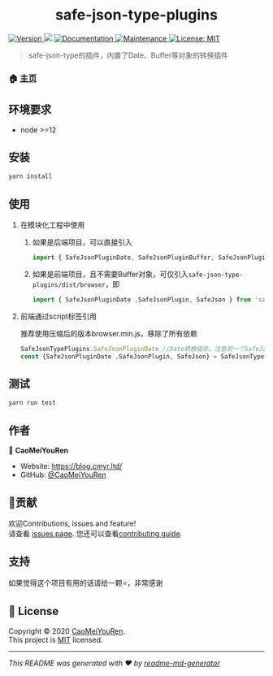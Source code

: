 <h1 align="center">safe-json-type-plugins </h1>
<p>
  <a href="https://www.npmjs.com/package/safe-json-type-plugins" target="_blank">
    <img alt="Version" src="https://img.shields.io/npm/v/safe-json-type-plugins.svg">
  </a>
  <img src="https://img.shields.io/badge/node-%3E%3D12-blue.svg" />
  <a href="https://github.com/CaoMeiYouRen/safe-json-type-plugins#readme" target="_blank">
    <img alt="Documentation" src="https://img.shields.io/badge/documentation-yes-brightgreen.svg" />
  </a>
  <a href="https://github.com/CaoMeiYouRen/safe-json-type-plugins/graphs/commit-activity" target="_blank">
    <img alt="Maintenance" src="https://img.shields.io/badge/Maintained%3F-yes-green.svg" />
  </a>
  <a href="https://github.com/CaoMeiYouRen/safe-json-type-plugins/blob/master/LICENSE" target="_blank">
    <img alt="License: MIT" src="https://img.shields.io/github/license/CaoMeiYouRen/safe-json-type-plugins" />
  </a>
</p>


> safe-json-type的插件，内置了Date、Buffer等对象的转换插件

### 🏠 [主页](https://github.com/CaoMeiYouRen/safe-json-type-plugins)


## 环境要求

- node >=12

## 安装

```sh
yarn install
```

## 使用

1.  在模块化工程中使用

    1.  如果是后端项目，可以直接引入

        ```js
        import { SafeJsonPluginDate, SafeJsonPluginBuffer, SafeJsonPlugin, SafeJson } from 'safe-json-type-plugins'
        ```

    2.  如果是前端项目，且不需要Buffer对象，可仅引入```safe-json-type-plugins/dist/browser```，即

        ```js
        import { SafeJsonPluginDate ,SafeJsonPlugin, SafeJson } from 'safe-json-type-plugins/dist/browser'
        ```

2.  前端通过script标签引用

    推荐使用压缩后的版本browser.min.js，移除了所有依赖

    ```js
    SafeJsonTypePlugins.SafeJsonPluginDate //Date转换插件。注意前一个SafeJsonTypePlugins是命名空间，如果觉得不方便可以解构后使用
    const {SafeJsonPluginDate ,SafeJsonPlugin, SafeJson} = SafeJsonTypePlugins
    ```

## 测试

```sh
yarn run test
```

## 作者


👤 **CaoMeiYouRen**
* Website: https://blog.cmyr.ltd/
* GitHub: [@CaoMeiYouRen](https://github.com/CaoMeiYouRen)

## 🤝贡献

欢迎Contributions, issues and feature!<br />请查看 [issues page](https://github.com/CaoMeiYouRen/safe-json-type-plugins/issues). 您还可以查看[contributing guide](https://github.com/CaoMeiYouRen/safe-json-type-plugins/blob/master/CONTRIBUTING.md).

## 支持

如果觉得这个项目有用的话请给一颗⭐️，非常感谢

## 📝 License

Copyright © 2020 [CaoMeiYouRen](https://github.com/CaoMeiYouRen).<br />
This project is [MIT](https://github.com/CaoMeiYouRen/safe-json-type-plugins/blob/master/LICENSE) licensed.

***
_This README was generated with ❤️ by [readme-md-generator](https://github.com/kefranabg/readme-md-generator)_

